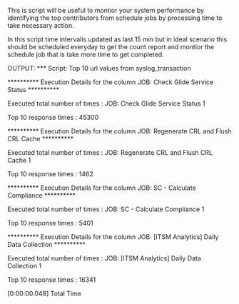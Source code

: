 This is script will be useful to montior your system performance by identifying the top contributors from schedule jobs by processing time to take necessary action. 

In this script time intervalis updated as last 15 min but in ideal scenario this should be scheduled everyday to get the count report and montior the schedule job that is take more time to get completed. 

OUTPUT:
*** Script: 
Top 10 url values from syslog_transaction



********** Execution Details for the column JOB: Check Glide Service Status **********

Executed total number of times : JOB: Check Glide Service Status 1

Top 10 response times : 45300


********** Execution Details for the column JOB: Regenerate CRL and Flush CRL Cache **********

Executed total number of times : JOB: Regenerate CRL and Flush CRL Cache 1

Top 10 response times : 1462


********** Execution Details for the column JOB: SC - Calculate Compliance **********

Executed total number of times : JOB: SC - Calculate Compliance 1

Top 10 response times : 5401


********** Execution Details for the column JOB: [ITSM Analytics] Daily Data Collection **********

Executed total number of times : JOB: [ITSM Analytics] Daily Data Collection 1

Top 10 response times : 16341

[0:00:00.048] Total Time
